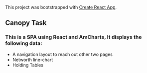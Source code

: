 This project was bootstrapped with [Create React App](https://github.com/facebook/create-react-app).

## Canopy Task

### This is a SPA using React and AmCharts, It displays the following data:
* A navigation layout to reach out other two pages
* Networth line-chart
* Holding Tables

